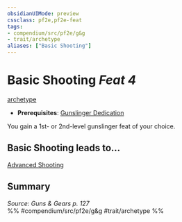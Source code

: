 ```yaml
---
obsidianUIMode: preview
cssclass: pf2e,pf2e-feat
tags:
- compendium/src/pf2e/g&g
- trait/archetype
aliases: ["Basic Shooting"]
---
```

# Basic Shooting  *Feat 4*  
[archetype](/rules/traits/archetype.md)  

- **Prerequisites**: [Gunslinger Dedication](/compendium/feats/gunslinger-dedication-g-g.md)

You gain a 1st- or 2nd-level gunslinger feat of your choice.

## Basic Shooting leads to...

[Advanced Shooting](/compendium/feats/advanced-shooting-g-g.md)

## Summary

*Source: Guns & Gears p. 127*  
%% #compendium/src/pf2e/g&g #trait/archetype %%